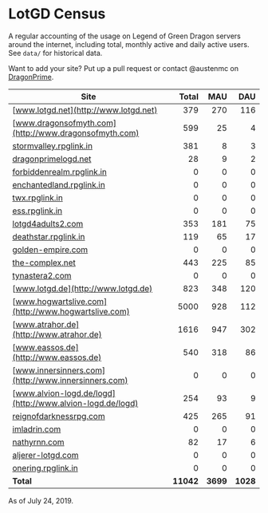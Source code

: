 # LotGD Census
A regular accounting of the usage on Legend of Green Dragon servers around the internet, including total, monthly active and daily active users. See `data/` for historical data.

Want to add your site? Put up a pull request or contact @austenmc on [DragonPrime](http://dragonprime.net).


Site | Total | MAU | DAU
--- | ---:| ---:| ---:
[www.lotgd.net](http://www.lotgd.net)|379|270|116
[www.dragonsofmyth.com](http://www.dragonsofmyth.com)|599|25|4
[stormvalley.rpglink.in](http://stormvalley.rpglink.in)|381|8|3
[dragonprimelogd.net](http://dragonprimelogd.net)|28|9|2
[forbiddenrealm.rpglink.in](http://forbiddenrealm.rpglink.in)|0|0|0
[enchantedland.rpglink.in](http://enchantedland.rpglink.in)|0|0|0
[twx.rpglink.in](http://twx.rpglink.in)|0|0|0
[ess.rpglink.in](http://ess.rpglink.in)|0|0|0
[lotgd4adults2.com](http://lotgd4adults2.com)|353|181|75
[deathstar.rpglink.in](http://deathstar.rpglink.in)|119|65|17
[golden-empire.com](http://golden-empire.com)|0|0|0
[the-complex.net](http://the-complex.net)|443|225|85
[tynastera2.com](http://tynastera2.com)|0|0|0
[www.lotgd.de](http://www.lotgd.de)|823|348|120
[www.hogwartslive.com](http://www.hogwartslive.com)|5000|928|112
[www.atrahor.de](http://www.atrahor.de)|1616|947|302
[www.eassos.de](http://www.eassos.de)|540|318|86
[www.innersinners.com](http://www.innersinners.com)|0|0|0
[www.alvion-logd.de/logd](http://www.alvion-logd.de/logd)|254|93|9
[reignofdarknessrpg.com](http://reignofdarknessrpg.com)|425|265|91
[imladrin.com](http://imladrin.com)|0|0|0
[nathyrnn.com](http://nathyrnn.com)|82|17|6
[aljerer-lotgd.com](http://aljerer-lotgd.com)|0|0|0
[onering.rpglink.in](http://onering.rpglink.in)|0|0|0
**Total**|**11042**|**3699**|**1028**

As of July 24, 2019.
